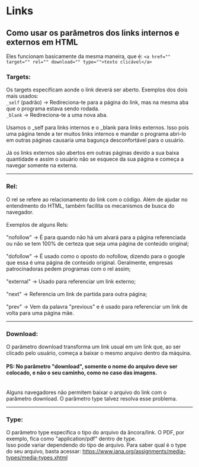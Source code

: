 # Links
## Como usar os parâmetros dos links internos e externos em HTML<br>
Eles funcionam basicamente da mesma maneira, que é: `<a href="" target="" rel="" download="" type="">texto clicável</a>`<br>
  ### Targets:
  Os targets especificam aonde o link deverá ser aberto. Exemplos dos dois mais usados:<br>
  `_self` (padrão) -> Redireciona-te para a página do link, mas na mesma aba que o programa estava sendo rodada.\
  `_blank` -> Redireciona-te a uma  nova aba.<br>\
  Usamos o _self para links internos e o _blank para links externos. Isso pois uma página tende a ter muitos links internos e mandar o programa abri-lo em outras páginas causaria   uma bagunça desconfortável para o usuário.<br>\
  Já os links externos são abertos em outras páginas devido a sua baixa quantidade e assim o usuário não se esquece da sua página e começa a navegar somente na externa.<br>
***
 ### Rel:
 O rel se refere ao relacionamento do link com o código. Além de ajudar no entendmento do HTML, também facilita os mecanismos de busca do navegador.<br>\
 Exemplos de alguns Rels:
\
\
    "nofollow" -> É para quando não há um alvará para a página referenciada ou não se tem 100% de certeza que seja uma página de conteúdo original;\
 \
   "dofollow" -> É usado como o oposto do nofollow, dizendo para o google que essa é uma página de conteúdo original. Geralmente, empresas patrocinadoras pedem programas com o rel assim;\
    \
   "external" -> Usado para referenciar um link externo;\
    \
   "next" -> Referencia um link de partida para outra página;\
    \
   "prev" -> Vem da palavra "previous" e é usado para referenciar um link de volta para uma página mãe.
   ***
   ### Download:
   O parâmetro download transforma um link usual em um link que, ao ser clicado pelo usuário, começa a baixar o mesmo arquivo dentro da máquina.
   #### PS: No parâmetro "download", somente o nome do arquivo deve ser colocado, e não o seu caminho, como no caso das imagens.
   \
   Alguns navegadores não permitem baixar o arquivo do link com o parâmetro download. O parâmetro type talvez resolva esse problema.
   ***
   ### Type:
   O parâmetro type especifica o tipo do arquivo da âncora/link. O PDF, por exemplo, fica como "application/pdf" dentro de type.\
   Isso pode variar dependendo do tipo de arquivo. Para saber qual é o type do seu arquivo, basta acessar:
   https://www.iana.org/assignments/media-types/media-types.xhtml